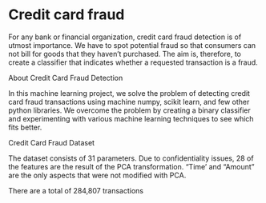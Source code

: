 # Credit card fraud
For any bank or financial organization, credit card fraud detection is of utmost importance. We have to spot potential fraud so that consumers can not bill for goods that they haven’t purchased. The aim is, therefore, to create a classifier that indicates whether a requested transaction is a fraud.

About Credit Card Fraud Detection

In this machine learning project, we solve the problem of detecting credit card fraud transactions using machine numpy, scikit learn, and few other python libraries. We overcome the problem by creating a binary classifier and experimenting with various machine learning techniques to see which fits better.

Credit Card Fraud Dataset

The dataset consists of 31 parameters. Due to confidentiality issues, 28 of the features are the result of the PCA transformation. “Time’ and “Amount” are the only aspects that were not modified with PCA.

There are a total of 284,807 transactions 
